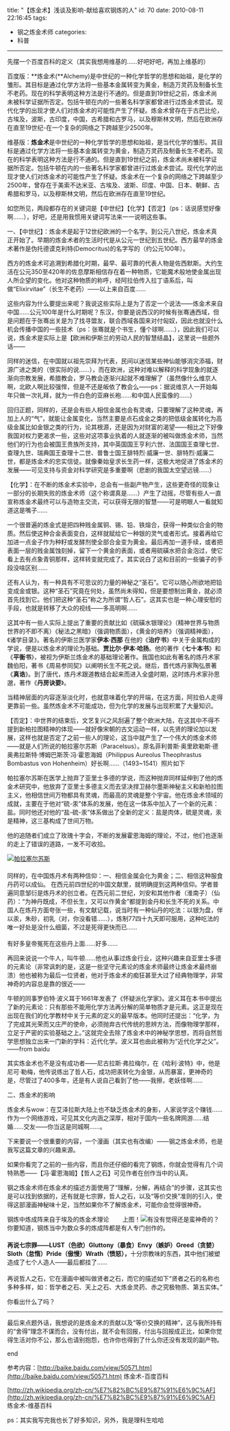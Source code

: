 title: "【炼金术】浅谈及影响-献给喜欢钢炼的人"
id: 70
date: 2010-08-11 22:16:45
tags: 
- 钢之炼金术师
categories: 
- 科普
---

先摆一个百度百科的定义（其实我想用维基的……好吧好吧，再加上维基的）

百度版：**炼金术(**Alchemy)是中世纪的一种化学哲学的思想和始祖，是化学的雏形。其目标是通过化学方法将一些基本金属转变为黄金，制造万灵药及制备长生不老药。现在的科学表明这种方法是行不通的。但是直到19世纪之前，炼金术尚未被科学证据所否定。包括牛顿在内的一些著名科学家都曾进行过炼金术尝试。现代化学的出现才使人们对炼金术的可能性产生了怀疑。炼金术曾存在于古巴比伦，古埃及，波斯，古印度，中国，古希腊和古罗马，以及穆斯林文明，然后在欧洲存在直至19世纪-在一个复杂的网络之下跨越至少2500年。

维基版：**炼金术**是中世纪的一种化学哲学的思想和始祖，是当代化学的雏形。其目标是通过化学方法将一些基本金属转变为黄金，制造万灵药及制备长生不老药。现在的科学表明这种方法是行不通的。但是直到19世纪之前，炼金术尚未被科学证据所否定。包括牛顿在内的一些著名科学家都曾进行过炼金术尝试。现代化学的出现才使人们对炼金术的可能性产生了怀疑。炼金术在一个复杂的网络之下跨越至少2500年，曾存在于美索不达米亚、古埃及、波斯、印度、中国、日本、朝鲜、古希腊和罗马，以及穆斯林文明，然后在欧洲存在直至19世纪。<!--more-->

如您所见，两段都存在的关键词是【中世纪】【化学】【否定】（ps：话说感觉好像啊……），好吧，还是用我惯用关键词写法来一一说明这些事。

一、【中世纪】：炼金术是起于12世纪欧洲的一个名字。到公元八世纪，炼金术真正开始了。早期的炼金术者的生活时代是从公元一世纪到五世纪。西方最早的炼金术著作是伪托德谟克利特(Democritus)的名字写的（约公元100年）。

西方的炼金术可追溯到希腊化时期，最早、最可靠的代表人物是佐西默斯。大约生活在公元350至420年的佐息摩斯相信存在着一种物质，它能魔术般地使金属出现人所企望的变化。他对这种物质的称呼，经阿拉伯传入拉丁语系后，叫做“Elixirvitae”（长生不老药）——以上来自百度……

这些内容为什么要提出来呢？我说这些实际上是为了否定一个说法——炼金术来自中国……公元100年是什么时期呢？东汉，你要是说西汉的时候有张骞通西域，但是问题在于张骞出关是为了找寻盟友，联合西域各国来对付匈奴，因此也就没什么机会传播中国的一些技术（ps：张骞就是个书生，懂个球啊……），因此我们可以说，炼金术是实际上是【欧洲和伊斯兰的劳动人民的智慧结晶】，这里说一些题外话——

同样的迷信，在中国就以祖先崇拜为代表，民间以迷信某些神仙能够消灾添福，财源广进之类的（很实际的说……），而在欧洲，这种对难以解释的科学现象的就逐渐向宗教发展，希腊教会，罗马教会逐渐兴起就不难理解了（虽然像什么维京人啊，北欧人啊比较强悍，但是不还是皈依了教会么——ps：据说维京人一开始每年只做一次礼拜，就为一件白色的亚麻长袍……和中国人民蛮像的……）

回归正题，同样的，还是会有些人相信金属也会有灵魂，只要理解了这种灵魂，再加上人的“气”，就能让金属变化，当然主要是点石成金之类的把低级金属转化为高级金属比如金银之类的行为，论其根源，还是因为对财富的渴望——相比之下好像我国对权力更渴求一些，这些对这项事业执着的人就逐渐的被叫做炼金术师，当然他们的行为也会被国王贵族所支持，其中英国国王亨利六世、法国国王查理七世、查理九世、瑞典国王查理十二世、普鲁士国王腓特烈·威廉一世、腓特烈·威廉二世，都是炼金术的忠实信徒。就像秦始皇求长生药一样，这极大地促进了炼金术的发展——可见支持与资金对科学研究是多重要啊（悲剧的我国太空望远镜……）

【化学】：在不断的炼金术实验中，总会有一些副产物产生，这些更奇怪的现象让一部分的长期失败的炼金术师（这个称谓真是……）产生了动摇，尽管有些人一直宣称炼金术最终可以与造物主交流，可以获得无限的智慧——可是明眼人一看就知道这是嘴子……

一个很普遍的炼金式是把四种贱金属铜、锡、铅、铁熔合，获得一种类似合金的物质。然后使这种合金表面变白，这样就赋给它一种银的灵气或者形式。接着再给它加进一点金子作为种籽或发酵剂使全部合金变为黄金。最后再加一道手续，或者把表面一层的贱金属蚀刻掉，留下一个黄金的表面，或者用硫磺水把合金泡过，使它看上去有点象青铜那样，这样转变就完成了。其实说白了这和目前的一些骗子的手段没啥区别……

还有人认为，有一种具有不可思议的力量的神秘之“圣石”。它可以随心所欲地把铅变成金或银。这种“圣石”究竟在何处，虽然尚未得知，但是要想制出黄金，就必须首先找到它。他们把这种“圣石”称之为所谓“哲人石”。这其实也是一种心理安慰的手段，也就是转移了大众的视线——多高明啊……

这其中有一些人实际上提出了重要的贡献比如《硫磺水银理论》（精神世界与物质世界的不即不离）《秘法之黑暗》（强调物质面），《黄金的培养》（强调精神面），《诸学目录》。著名的伊斯兰医学家**伊本·西那** 在他的《**治疗书**》中关于金属构成的学说，便是以炼金术的理论为基础。**贾比尔·伊本·哈扬**。他的著作《**七十本书**》和《**平衡书**》，被视为伊斯兰炼金术的基础理论著作。我国也如此有著名的炼丹术家魏伯阳，著书《周易参同契》以阐明长生不死之说。继后，晋代炼丹家陶弘景著《**真诰**》。到了唐代，炼丹术跟道教结合起来而进入全盛时期，这时炼丹术家孙思邈，著作《**丹房诀要**》。

当精神层面的内容逐渐淡化时，也就意味着化学的开端，在这方面，阿拉伯人走得更靠前一些。虽然炼金术不可能成功，但为化学的发展与出现积累了大量知识。

【否定】：中世界的结束后，文艺复兴之风刮遍了整个欧洲大陆，在这其中不得不提到新柏拉图精神的体现——就好像宋朝的古文运动一样，以先贤的理论加以发展，这样也就是否定了之前一些人的理论，这当中就产生了一个伟大的炼金术师——就是人们所说的帕拉塞尔苏斯（Paracelsus）。原名菲利普斯·奥里欧勒斯·德奥弗拉斯特·博姆巴斯茨·冯·霍恩海姆（Philippus Aureolus Theophrastus Bombastus von Hohenheim）好长啊……（1493~1541）照片如下

帕拉塞尔苏斯在医学上抛弃了亚里士多德的学说，而这种抛弃同样延伸到了他的炼金术研究中，他放弃了亚里士多德主义而去坚决捍卫赫尔墨斯神秘主义和新柏拉图主义，他相信世间万物都具有灵魂，而最高的灵魂是整个宇宙。他在炼金术领域的成就，主要在于他对“硫-汞”体系的发展，他在这一体系中加入了一个新的元素：盐。同时他还对他的“盐-硫-汞”体系做出了全新的定义：盐是肉体，硫是灵魂，汞是精神，这三基构成了世间万物。

他的追随者们成立了玫瑰十字会，不断的发展霍恩海姆的理论，不过，他们也逐渐的走上了错误的道路，一发不可收拾。

[![](http://imgsrc.baidu.com/baike/abpic/item/8a95ad1c7308abb187d6b6e1.jpg "帕拉塞尔苏斯")](http://baike.baidu.com/image/8a95ad1c7308abb187d6b6e1)

#### <span style="font-weight: normal;">同样的，在中国炼丹术有两种信仰：一、相信金属会化为黄金；二、相信这种服食丹药可以成仙。 在西元前四世纪的中国文献里，就明确提到这两种信仰。学者普遍同意邹衍是炼丹术的创立者。在西元前二世纪，刘安和其他作者（淮南子）（仙药）：“为神丹既成，不但长生，又可以作黄金”都提到金丹和长生不死的关系。中国人在炼丹方面夸张一些，有文献记载，说当时有一种仙丹的吃法：以银为盘，伴以汞，朱砂，初乳（对，你没看错……），炼制77四十九天即可服用，这种吃法的唯一好处是没什么细菌，不过是死得更快而已……</span>

有好多皇帝冤死在这些丹上面……好多……

再回来说说一个牛人，叫牛顿……他也从事过炼金行业，这种兴趣来自亚里士多德的元素论（非常讽刺的是，这是一些坚守元素论的炼金术师最终让炼金术最终崩溃）他也被称为最后一位贤者，他对于炼金术的痴狂甚至大过了经典物理学，非常神奇的内容总是靠的很近——

牛顿的同事罗伯特·波义耳于1661年发表了《怀疑派化学家》。波义耳在本书中提出了新的元素论：只有那些不能用化学方法再分解的简单物质才是元素。这正是现在出现在我们的化学教材中关于元素的定义的最早版本。他同时还提出：“化学，为了完成其光荣而又庄严的使命，必须抛弃古代传统的思辨方法，而像物理学那样，立足于严密的实验基础之上。”这就完全去除了炼金术中的神秘学思想，而将自然哲学思想独立出来一门新的学科：近代化学。波义耳也由此被称为“近代化学之父”。——from baidu

其实炼金术也不是没有成功者——尼古拉斯·弗拉梅尔，在《哈利·波特》中，他是尼可·勒梅，他传说练出了哲人石，成功把汞转化为金银，从而暴富，更神奇的是，尽管过了400多年，还是有人说自己看到了他——我擦，老妖怪啊……

二、炼金术的影响

炼金术与wow：在艾泽拉斯大陆上也不缺乏炼金术的身影，人家说学这个赚钱……作为一个网络游戏，可见其文化内涵之深厚，相对于国内一些名牌网游……结婚……交友——你当这是同城啊……。

下来要说一个很重要的内容，一个漫画（其实也有改编）——钢之炼金术师，也是我写这篇文章的兴趣来源。

如果你看完了之前的一些内容，而且你还仔细的看完了钢炼，你就会觉得有几个词特熟悉——【冯·霍恩海姆】【哲人之石】可见作者在创作当中的认真。

钢之炼金术师在炼金术的描述方面使用了“理解，分解，再结合”的步骤，这其实也是可以找到依据的，还有就是七宗罪，哲人之石，以及“等价交换”准则的引入，使得这部漫画神秘味十足，当然如果你不了解炼金术，可能你会觉得很神奇。

钢炼中炼成阵来自于埃及的炼金术理论        上图！![](http://imgsrc.baidu.com/baike/abpic/item/e1bf8725f9171c4034a80fe3.jpg)有没有觉得还是蛮神奇的？你要知道，钢炼当中为数众多的炼成阵都是有人专门创作的。

#### 再说七宗罪——**LUST（色欲）<strong>Gluttony（暴食）<strong>Envy（嫉妒）<strong>Greed（贪婪）<strong>Sloth（怠惰）<strong>Pride（傲慢）<strong>Wrath（愤怒），**<span style="font-weight: normal;">十分宗教味的东西，其中他们被塑造成了七个人造人——最后都挂了……</span></strong></strong></strong></strong></strong></strong>

再说哲人之石，它在漫画中被叫做贤者之石，而它的描述如下“贤者之石的名称也多种多样，如：哲学者之石、天上之石、大炼金灵药、赤之究极物质、第五实体。”

你看出什么了吗？

------------------------------------------------------------------------------

最后来点题外话，我想说的是炼金术的贡献以及“等价交换的精神”，这与我所持有的“舍得”理念不谋而合，没有付出，就不会有回报，付出与回报成正比，如果你觉得生活对你不公，那么也请别抱怨，也许你也得到了什么你还没有发现的副产物。

end

参考内容：[http://baike.baidu.com/view/50571.htm](http://baike.baidu.com/view/50571.htm) 炼金术-百度百科

[http://zh.wikipedia.org/zh-cn/%E7%82%BC%E9%87%91%E6%9C%AF](http://zh.wikipedia.org/zh-cn/%E7%82%BC%E9%87%91%E6%9C%AF) 练金术-维基百科

ps：其实我写完我也长了好多知识，另外，我是理科生哈哈
<div><span style="font-family: arial; line-height: 24px; font-size: 14px;">
</span></div>